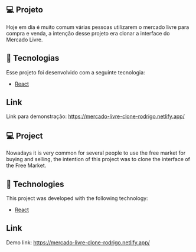## 💻 Projeto
Hoje em dia é muito comum várias pessoas utilizarem o mercado livre para compra e venda, a intenção desse projeto era clonar a interface do Mercado Livre.

## 🚀 Tecnologias

Esse projeto foi desenvolvido com a seguinte tecnologia:

- [React](https://reactjs.org)


## Link
 Link para demonstração: https://mercado-livre-clone-rodrigo.netlify.app/
 
 
 ## 💻 Project
Nowadays it is very common for several people to use the free market for buying and selling, the intention of this project was to clone the interface of the Free Market.

## 🚀 Technologies

This project was developed with the following technology:

- [React](https://reactjs.org)


## Link
 Demo link: https://mercado-livre-clone-rodrigo.netlify.app/
